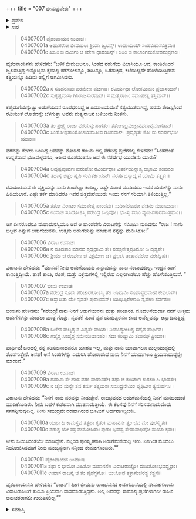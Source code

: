 +++
title = "007 ಭೀಮಪ್ರವೇಶಃ"
+++

<details><summary>ಪ್ರವೇಶ</summary>


।।   ಓಂ ಓಂ ನಮೋ ನಾರಾಯಣಾಯ।।   ಶ್ರೀ ವೇದವ್ಯಾಸಾಯ ನಮಃ ।।

ಶ್ರೀ ಕೃಷ್ಣದ್ವೈಪಾಯನ ವೇದವ್ಯಾಸ ವಿರಚಿತ  

**ಶ್ರೀ ಮಹಾಭಾರತ**

**ವಿರಾಟ ಪರ್ವ**

**ವೈರಾಟ ಪರ್ವ**

**ಅಧ್ಯಾಯ 7**

</details>


<details><summary>ಸಾರ</summary>

ತನ್ನ ಆಸ್ಥಾನವನ್ನು ಪ್ರವೇಶಿಸಿದ ಭೀಮಸೇನನನ್ನು ಯಾರೆಂದು ರಾಜಾ ವಿರಾಟನು ತರ್ಕಿಸಿದುದು (1-4). ಭೀಮಸೇನ-ವಿರಾಟರ ಸಂಭಾಷಣೆ ಮತ್ತು ಭೀಮನು ಬಲ್ಲವನೆಂಬ ಹೆಸರಿನಲ್ಲಿ ವಿರಾಟನ ಅಡುಗೆಮನೆಯಲ್ಲಿ ಅಡುಗೆಯವನಾಗಿ ಸೇರಿಕೊಳ್ಳುವುದು (5-11).

</details>


> 04007001 ವೈಶಂಪಾಯನ ಉವಾಚ।  
04007001a ಅಥಾಪರೋ ಭೀಮಬಲಃ ಶ್ರಿಯಾ ಜ್ವಲನ್ನ್।
	ಉಪಾಯಯೌ ಸಿಂಹವಿಲಾಸವಿಕ್ರಮಃ।  
> 04007001c ಖಜಂ ಚ ದರ್ವೀಂ ಚ ಕರೇಣ ಧಾರಯನ್ನ್।
	ಅಸಿಂ ಚ ಕಾಲಾಂಗಮಕೋಶಮವ್ರಣಂ।।  

ವೈಶಂಪಾಯನನು ಹೇಳಿದನು: “ಬಳಿಕ ಭೀಮಬಲನೂ, ಸಿಂಹದ ನಡುಗೆಯ ವಿಲಾಸಿಯೂ ಆದ, ಕಾಂತಿಯಿಂದ ಜ್ವಲಿಸುತ್ತಿದ್ದ ಇನ್ನೊಬ್ಬನು ಕೈಯಲ್ಲಿ ಕಡೆಗೋಲನ್ನೂ, ಸೌಟನ್ನೂ, ಒರೆಹಚ್ಚಿದ, ಕಲೆಯಿಲ್ಲದೇ ಹೊಳೆಯುತ್ತಿರುವ ಕತ್ತಿಯನ್ನೂ ಹಿಡಿದು ಅಲ್ಲಿಗೆ ಆಗಮಿಸಿದನು.

> 04007002a ಸ ಸೂದರೂಪಃ ಪರಮೇಣ ವರ್ಚಸಾ।
	ರವಿರ್ಯಥಾ ಲೋಕಮಿಮಂ ಪ್ರಭಾಸಯನ್।  
> 04007002c ಸುಕೃಷ್ಣವಾಸಾ ಗಿರಿರಾಜಸಾರವಾನ್।
	ಸ ಮತ್ಸ್ಯರಾಜಂ ಸಮುಪೇತ್ಯ ತಸ್ಥಿವಾನ್।।  

ಕಪ್ಪುಡುಗೆಯನ್ನುಟ್ಟು ಅಡುಗೆಯವನ ರೂಪಧರಿಸಿದ್ದ ಆ ಹಿಮಾಲಯದಂತೆ ಸತ್ವಯುತನಾಗಿದ್ದ, ಪರಮ ತೇಜಸ್ಸಿನಿಂದ ರವಿಯಂತೆ ಲೋಕವನ್ನೇ ಬೆಳಗುತ್ತಾ ಅವನು ಮತ್ಸ್ಯರಾಜನ ಬಳಿಬಂದು ನಿಂತನು.

> 04007003a ತಂ ಪ್ರೇಕ್ಷ್ಯ ರಾಜಾ ವರಯನ್ನುಪಾಗತಂ।
	ತತೋಽಬ್ರವೀಜ್ಜಾನಪದಾನ್ಸಮಾಗತಾನ್।  
> 04007003c ಸಿಂಹೋನ್ನತಾಂಸೋಽಯಮತೀವ ರೂಪವಾನ್।
	ಪ್ರದೃಶ್ಯತೇ ಕೋ ನು ನರರ್ಷಭೋ ಯುವಾ।।  

ವರವನ್ನು ಕೇಳಲು ಬಂದಿದ್ದ ಅವನನ್ನು ನೋಡಿದ ರಾಜನು ಅಲ್ಲಿ ನೆರೆದಿದ್ದ ಪ್ರಜೆಗಳಲ್ಲಿ ಕೇಳಿದನು: “ಸಿಂಹದಂತೆ ಉನ್ನತವಾದ ಭುಜವುಳ್ಳವನೂ, ಅತೀವ ರೂಪವಂತನೂ ಆದ ಈ ನರರ್ಷಭ ಯುವಕನು ಯಾರು?

> 04007004a ಅದೃಷ್ಟಪೂರ್ವಃ ಪುರುಷೋ ರವಿರ್ಯಥಾ।
	ವಿತರ್ಕಯನ್ನಾಸ್ಯ ಲಭಾಮಿ ಸಂಪದಂ।  
> 04007004c ತಥಾಸ್ಯ ಚಿತ್ತಂ ಹ್ಯಪಿ ಸಂವಿತರ್ಕಯನ್।
	ನರರ್ಷಭಸ್ಯಾದ್ಯ ನ ಯಾಮಿ ತತ್ತ್ವತಃ।।  

ರವಿಯಂತಿರುವ ಈ ವ್ಯಕ್ತಿಯನ್ನು ನಾನು ಹಿಂದೆಲ್ಲೂ ಕಂಡಿಲ್ಲ. ಎಷ್ಟೇ ವಿಚಾರ ಮಾಡಿದರೂ ಇವನ ಹುರುಳನ್ನು ನಾನು ಹಿಡಿಯಲಾರೆ. ಎಷ್ಟೇ ತರ್ಕ ಮಾಡಿದರೂ ಇವನ ಚಿತ್ತವೇನೆಂಬುದು ಇಂದು ನನಗೆ ಸರಿಯಾಗಿ ತಿಳಿಯುತ್ತಿಲ್ಲ.”

> 04007005a ತತೋ ವಿರಾಟಂ ಸಮುಪೇತ್ಯ ಪಾಂಡವಃ।
	ಸುದೀನರೂಪೋ ವಚನಂ ಮಹಾಮನಾಃ।   
> 04007005c ಉವಾಚ ಸೂದೋಽಸ್ಮಿ ನರೇಂದ್ರ ಬಲ್ಲವೋ।
	ಭಜಸ್ವ ಮಾಂ ವ್ಯಂಜನಕಾರಮುತ್ತಮಂ।।   

ಆಗ ದೀನರೂಪನೂ ಮಹಾಮನಸ್ವಿಯೂ ಆದ ಆ ಪಾಂಡವನು ವಿರಾಟನನ್ನು ಸಮೀಪಿಸಿ ನುಡಿದನು: “ರಾಜ ! ನಾನು ಬಲ್ಲವ ಎನ್ನುವ ಅಡುಗೆಯವನು. ಉತ್ತಮ ಅಡುಗೆಯನ್ನು ಮಾಡುವ ನನ್ನನ್ನು ನೇಮಿಸಿಕೋ!”

> 04007006 ವಿರಾಟ ಉವಾಚ।  
04007006a ನ ಸೂದತಾಂ ಮಾನದ ಶ್ರದ್ದಧಾಮಿ ತೇ।
	ಸಹಸ್ರನೇತ್ರಪ್ರತಿಮೋ ಹಿ ದೃಶ್ಯಸೇ।  
> 04007006c ಶ್ರಿಯಾ ಚ ರೂಪೇಣ ಚ ವಿಕ್ರಮೇಣ ಚ।
	ಪ್ರಭಾಸಿ ತಾತಾನವರೋ ನರೇಷ್ವಿಹ।।  

ವಿರಾಟನು ಹೇಳಿದನು: “ಮಾನದ! ನೀನು ಅಡುಗೆಯವನು ಎನ್ನುವುದನ್ನು ನಾನು ನಂಬುವುದಿಲ್ಲ. ಇಂದ್ರನ ಹಾಗೆ ಕಾಣುತ್ತಿದ್ದೀಯೆ. ತಾತ! ಕಾಂತಿ, ರೂಪ, ಮತ್ತು ವಿಕ್ರಮಗಳಲ್ಲಿ ಇಲ್ಲಿರುವ ಎಲ್ಲರಿಗಿಂತಲೂ ಹೆಚ್ಚು ಹೊಳೆಯುತ್ತಿರುವೆ. ”

> 04007007 ಭೀಮ ಉವಾಚ।  
04007007a ನರೇಂದ್ರ ಸೂದಃ ಪರಿಚಾರಕೋಽಸ್ಮಿ ತೇ।
	ಜಾನಾಮಿ ಸೂಪಾನ್ಪ್ರಥಮೇನ ಕೇವಲಾನ್।  
> 04007007c ಆಸ್ವಾದಿತಾ ಯೇ ನೃಪತೇ ಪುರಾಭವನ್।
	ಯುಧಿಷ್ಠಿರೇಣಾಪಿ ನೃಪೇಣ ಸರ್ವಶಃ।।  

ಭೀಮನು ಹೇಳಿದನು: “ನರೇಂದ್ರ! ನಾನು ನಿನಗೆ ಅಡುಗೆಯವನು ಮತ್ತು ಪರಿಚಾರಕ. ಮೊದಲನೆಯದಾಗಿ ನನಗೆ ಉತ್ತಮ ಅಡುಗೆಗಳನ್ನು ಮಾಡಲು ಮಾತ್ರ ಗೊತ್ತು. ನೃಪತೇ! ಹಿಂದೆ ನೃಪ ಯುಧಿಷ್ಠಿರನೂ ಕೂಡ ಅವೆಲ್ಲವನ್ನೂ ಆಸ್ವಾದಿಸುತ್ತಿದ್ದ.

> 04007008a ಬಲೇನ ತುಲ್ಯಶ್ಚ ನ ವಿದ್ಯತೇ ಮಯಾ।
	ನಿಯುದ್ಧಶೀಲಶ್ಚ ಸದೈವ ಪಾರ್ಥಿವ।  
> 04007008c ಗಜೈಶ್ಚ ಸಿಂಹೈಶ್ಚ ಸಮೇಯಿವಾನಹಂ।
	ಸದಾ ಕರಿಷ್ಯಾಮಿ ತವಾನಘ ಪ್ರಿಯಂ।।  

ಪಾರ್ಥಿವ! ಬಲದಲ್ಲಿ ನನ್ನ ಸರಿಸಮನಾದವರೂ ಯಾರೂ ಇಲ್ಲ, ಮತ್ತು ನಾನು ಯಾವಾಗಲೂ ಮಲ್ಲಯುದ್ಧದಲ್ಲಿ ತೊಡಗುತ್ತೇನೆ. ಅನಘ! ಆನೆ ಸಿಂಹಗಳನ್ನು ಎದುರಿಸಿ ಹೋರಾಡುವ ನಾನು ನಿನಗೆ ಯಾವಾಗಲೂ ಪ್ರಿಯವಾದುದ್ದನ್ನೇ ಮಾಡುವೆ.”

> 04007009 ವಿರಾಟ ಉವಾಚ।  
04007009a ದದಾಮಿ ತೇ ಹಂತ ವರಂ ಮಹಾನಸೇ।
	ತಥಾ ಚ ಕುರ್ಯಾಃ ಕುಶಲಂ ಹಿ ಭಾಷಸೇ।  
> 04007009c ನ ಚೈವ ಮನ್ಯೇ ತವ ಕರ್ಮ ತತ್ಸಮಂ।
	ಸಮುದ್ರನೇಮಿಂ ಪೃಥಿವೀಂ ತ್ವಮರ್ಹಸಿ।।   

ವಿರಾಟನು ಹೇಳಿದನು: “ನಿನಗೆ ನಾನು ವರವನ್ನು ನೀಡುತ್ತೇನೆ. ರಾಜಭವನದ ಅಡುಗೆಮನೆಯಲ್ಲಿ ನಿನಗೆ ಮನಬಂದಂತೆ ಮಾಡಿಕೊಂಡಿರು. ನೀನು ಬಹಳ ಕುಶಲವಾಗಿ ಮಾತನಾಡುತ್ತೀಯೆ. ಈ ಕೆಲಸವು ನಿನಗೆ ಸರಿಸಮನಾದುದೆಂದು ನನಗನ್ನಿಸುವುದಿಲ್ಲ. ನೀನು ಸಮುದ್ರವೇ ದಡವಾಗಿರುವ ಭೂಮಿಗೆ ಅರ್ಹನಾಗಿದ್ದೀಯೆ.

> 04007010a ಯಥಾ ಹಿ ಕಾಮಸ್ತವ ತತ್ತಥಾ ಕೃತಂ।
	ಮಹಾನಸೇ ತ್ವಂ ಭವ ಮೇ ಪುರಸ್ಕೃತಃ।  
> 04007010c ನರಾಶ್ಚ ಯೇ ತತ್ರ ಮಮೋಚಿತಾಃ ಪುರಾ।
	ಭವಸ್ವ ತೇಷಾಮಧಿಪೋ ಮಯಾ ಕೃತಃ।।  

ನೀನು ಬಯಸಿದಂತೆಯೇ ಮಾಡಿದ್ದೇನೆ. ನನ್ನಿಂದ ಪುರಸ್ಕೃತನಾಗಿ ಅಡುಗೆಮನೆಯಲ್ಲಿ ಇರು. ನಿನಗಿಂತ ಮೊದಲು ನಿಯೋಜಿಸಿದವರಿಗೆ ನೀನು ಮುಖ್ಯಸ್ಥನಾಗಿ ನನ್ನಿಂದ ನೇಮಕಗೊಂಡಿರು.””

> 04007011 ವೈಶಂಪಾಯನ ಉವಾಚ।  
04007011a ತಥಾ ಸ ಭೀಮೋ ವಿಹಿತೋ ಮಹಾನಸೇ।
	ವಿರಾಟರಾಜ್ಞೋ ದಯಿತೋಽಭವದ್ದೃಢಂ।  
> 04007011c ಉವಾಸ ರಾಜನ್ನ ಚ ತಂ ಪೃಥಗ್ಜನೋ।
	ಬುಬೋಧ ತತ್ರಾನುಚರಶ್ಚ ಕಶ್ಚನ।।  

ವೈಶಂಪಾಯನನು ಹೇಳಿದನು: “ರಾಜನ್! ಹೀಗೆ ಭೀಮನು ರಾಜಭವನದ ಅಡುಗೆಮನೆಯಲ್ಲಿ ನೇಮಕಗೊಂಡು ವಿರಾಟರಾಜನಿಗೆ ತುಂಬಾ ಪ್ರಿಯನಾಗಿ ವಾಸಮಾಡುತ್ತಿದ್ದನು. ಅಲ್ಲಿ ಅವನನ್ನು ಸಾಮಾನ್ಯ ಪ್ರಜೆಗಳಾಗಲೀ ರಾಜನ ಅನುಚರರಾಗಲೀ ಗುರುತಿಸಲಿಲ್ಲ.””


<details><summary>ಸಮಾಪ್ತಿ</summary>


ಇತಿ ಶ್ರೀಮಹಾಭಾರತೇ ವಿರಾಟಪರ್ವಣಿ ವೈರಾಟಪರ್ವಣಿ ಪುರಪ್ರವೇಶೇ ಭೀಮಪ್ರವೇಶೋ ನಾಮ ಸಪ್ತಮೋಽಧ್ಯಾಯಃ।।  
ಇದು ಶ್ರೀ ಮಹಾಭಾರತದ ವಿರಾಟಪರ್ವದಲ್ಲಿ ವೈರಾಟಪರ್ವದಲ್ಲಿ ಪುರಪ್ರವೇಶದಲ್ಲಿ ಭೀಮಪ್ರವೇಶವೆನ್ನುವ ಏಳನೆಯ ಅಧ್ಯಾಯವು.

</details>
